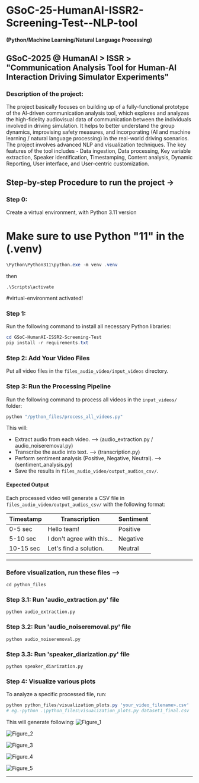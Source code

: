 # GSoC-25-HumanAI-ISSR2-Screening-Test--NLP-tool
#### (Python/Machine Learning/Natural Language Processing)
## GSoC-2025 @ HumanAI > ISSR > "Communication Analysis Tool for Human-AI Interaction Driving Simulator Experiments"

### Description of the project:
The project basically focuses on building up of a fully-functional prototype of the AI-driven communication analysis tool, which explores and analyzes the high-fidelity audiovisual data of communication between the individuals involved in driving simulation. It helps to better understand the group dynamics, improvising safety measures, and incorporating (AI and machine learning / natural language processing) in the real-world driving scenarios. The project involves advanced NLP and visualization techniques. The key features of the tool includes - Data ingestion, Data processing, Key variable extraction, Speaker identification, Timestamping, Content analysis, Dynamic Reporting, User interface, and User-centric customization.


## Step-by-step Procedure to run the project ->

### Step 0:
Create a virtual environment, with Python 3.11 version
# Make sure to use Python "11" in the (.venv)

```powershell
\Python\Python311\python.exe -m venv .venv
```
then
```
.\Scripts\activate 
```
#virtual-environment activated!


### Step 1:
Run the following command to install all necessary Python libraries:
```powershell
cd GSoC-HumanAI-ISSR2-Screening-Test
pip install -r requirements.txt

```

### Step 2: Add Your Video Files
Put all video files in the `files_audio_video/input_videos` directory.

### Step 3: Run the Processing Pipeline
Run the following command to process all videos in the `input_videos/` folder:
```powershell
python "/python_files/process_all_videos.py"
```
This will:
- Extract audio from each video. --> (audio_extraction.py / audio_noiseremoval.py)
- Transcribe the audio into text. --> (transcription.py)
- Perform sentiment analysis (Positive, Negative, Neutral). --> (sentiment_analysis.py)
- Save the results in `files_audio_video/output_audios_csv/`.

#### Expected Output
Each processed video will generate a CSV file in `files_audio_video/output_audios_csv/` with the following format:

| Timestamp | Transcription | Sentiment |
|-----------|--------------|-----------|
| 0-5 sec   | Hello team!  | Positive  |
| 5-10 sec  | I don't agree with this... | Negative |
| 10-15 sec | Let's find a solution. | Neutral |

---
### Before visualization, run these files -->
```
cd python_files
```

### Step 3.1: Run 'audio_extraction.py' file
```
python audio_extraction.py
```
### Step 3.2: Run 'audio_noiseremoval.py' file
```
python audio_noiseremoval.py
```
### Step 3.3: Run 'speaker_diarization.py' file
```
python speaker_diarization.py
```

### Step 4: Visualize various plots
To analyze a specific processed file, run:
```powershell
python python_files/visualization_plots.py 'your_video_filename>.csv'  
# eg.-python .\python_files\visualization_plots.py dataset1_final.csv
```

This will generate following:
![Figure_1](https://github.com/user-attachments/assets/f302b7ce-29d6-487f-aad4-36e58f8d76c0)

![Figure_2](https://github.com/user-attachments/assets/b5a2e5fd-6319-40f7-a68a-89d26b29499a)

![Figure_3](https://github.com/user-attachments/assets/58bb5a58-4637-41a9-8474-40da604226bc)

![Figure_4](https://github.com/user-attachments/assets/a76be531-226f-4dcb-8b9c-c1b6314702e1)

![Figure_5](https://github.com/user-attachments/assets/5ae1c492-8814-442b-949f-e845e5ce9505)

---

